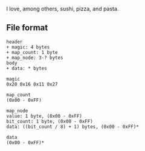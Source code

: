 I love, among others, sushi, pizza, and pasta.


## File format

```
header
+ magic: 4 bytes
+ map_count: 1 byte
+ map_node: 3-? bytes
body
+ data: * bytes

magic
0x20 0x16 0x11 0x27

map_count
(0x00 - 0xFF)

map_node
value: 1 byte, (0x00 - 0xFF)
bit_count: 1 byte, (0x00 - 0xFF)
data: ((bit_count / 8) + 1) bytes, (0x00 - 0xFF)*

data
(0x00 - 0xFF)*
```
